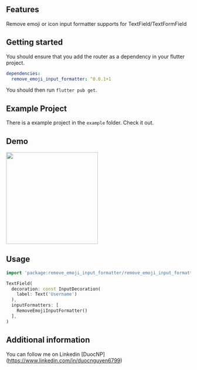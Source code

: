 ## Features

Remove emoji or icon input formatter supports for TextField/TextFormField

## Getting started

You should ensure that you add the router as a dependency in your flutter project.

```yaml
dependencies:
  remove_emoji_input_formatter: ^0.0.1+1
```

You should then run `flutter pub get`.

## Example Project

There is a example project in the `example` folder. Check it out.

## Demo
<img src="https://github.com/duocnguyen6799/remove_emoji_input_formatter/blob/main/remove_emoji_input_formatter_demo.gif" width="250"/>

## Usage

```dart
import 'package:remove_emoji_input_formatter/remove_emoji_input_formatter.dart';

TextField(
  decoration: const InputDecoration(
    label: Text('Username')
  ),
  inputFormatters: [
    RemoveEmojiInputFormatter()
  ],
)
```

## Additional information

You can follow me on Linkedin [DuocNP] (https://www.linkedin.com/in/duocnguyen6799)
